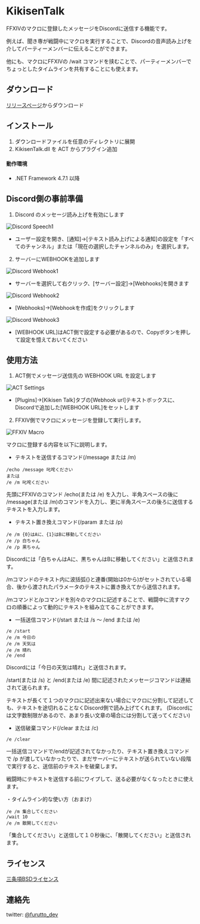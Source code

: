 ﻿# KikisenTalk
FFXIVのマクロに登録したメッセージをDiscordに送信する機能です。

例えば、聞き専が戦闘中にマクロを実行することで、Discordの音声読み上げを介してパーティーメンバーに伝えることができます。

他にも、マクロにFFXIVの /wait コマンドを挟むことで、パーティーメンバーでちょっとしたタイムラインを共有することにも使えます。

## ダウンロード
[リリースページ](https://github.com/furutto/KikisenTalk/releases/latest)からダウンロード
## インストール
1. ダウンロードファイルを任意のディレクトリに展開 
1. KikisenTalk.dll を ACT からプラグイン追加
#### 動作環境
* .NET Framework 4.7.1 以降
## Discord側の事前準備
1. Discord のメッセージ読み上げを有効にします

![Discord Speech1](https://github.com/furutto/KikisenTalk/blob/master/resources/image/readme_enable_speech1.png)

* ユーザー設定を開き、[通知]→[テキスト読み上げによる通知]の設定を「すべてのチャンネル」または「現在の選択したチャンネルのみ」を選択します。

2. サーバーにWEBHOOKを追加します

![Discord Webhook1](https://github.com/furutto/KikisenTalk/blob/master/resources/image/readme_add_webhook1.png)

* サーバーを選択して右クリック、[サーバー設定]→[Webhooks]を開きます

![Discord Webhook2](https://github.com/furutto/KikisenTalk/blob/master/resources/image/readme_add_webhook2.png)

* [Webhooks]→[Webhookを作成]をクリックします

![Discord Webhook3](https://github.com/furutto/KikisenTalk/blob/master/resources/image/readme_add_webhook3.png)

* [WEBHOOK URL]はACT側で設定する必要があるので、Copyボタンを押して設定を憶えておいてください


## 使用方法

1. ACT側でメッセージ送信先の WEBHOOK URL を設定します

![ACT Settings](https://github.com/furutto/KikisenTalk/blob/master/resources/image/readme_settings.png)

* [Plugins]→[Kikisen Talk]タブの[Webhook url]テキストボックスに、Discordで追加した[WEBHOOK URL]をセットします

2. FFXIV側でマクロにメッセージを登録して実行します。

![FFXIV Macro](https://github.com/furutto/KikisenTalk/blob/master/resources/image/readme_add_macro.png)

マクロに登録する内容を以下に説明します。

* テキストを送信するコマンド(/message または /m)
```
/echo /message 叱咤ください
または
/e /m 叱咤ください
```

先頭にFFXIVのコマンド /echo(または /e) を入力し、半角スペースの後に /message(または /m)のコマンドを入力し、更に半角スペースの後ろに送信するテキストを入力します。


* テキスト置き換えコマンド(/param または /p)

```
/e /m {0}はAに、{1}はBに移動してください
/e /p 白ちゃん
/e /p 黒ちゃん
```
Discordには「白ちゃんはAに、黒ちゃんはBに移動してください」と送信されます。

/mコマンドのテキスト内に波括弧\{}と連番(開始は0から)がセットされている場合、後から渡されたパラメータのテキストに置き換えてから送信されます。

/mコマンドと/pコマンドを別々のマクロに記述することで、戦闘中に流すマクロの順番によって動的にテキストを組み立てることができます。

* 一括送信コマンド(/start または /s ～ /end または /e)
```
/e /start
/e /m 今日の
/e /m 天気は
/e /m 晴れ
/e /end
```
Discordには「今日の天気は晴れ」と送信されます。

/start(または /s) と /end(または /e) 間に記述されたメッセージコマンドは連結されて送られます。

テキストが長くて１つのマクロに記述出来ない場合にマクロに分割して記述しても、テキストを途切れることなくDiscord側で読み上げてくれます。
(Discordには文字数制限があるので、あまり長い文章の場合には分割して送ってください)

* 送信破棄コマンド(/clear または /c)
```
/e /clear
```
一括送信コマンドで/endが記述されてなかったり、テキスト置き換えコマンドで /p が渡していなかったりで、まだサーバーにテキストが送られていない段階で実行すると、送信前のテキストを破棄します。 

戦闘時にテキストを送信する前にワイプして、送る必要がなくなったときに使えます。

・タイムライン的な使い方（おまけ）
```
/e /m 集合してください
/wait 10
/e /m 散開してください
```
「集合してください」と送信して１０秒後に、「散開してください」と送信されます。

## ライセンス
[三条項BSDライセンス](LICENSE)  
## 連絡先
twitter:  [@furutto_dev](https://twitter.com/furutto_dev)  